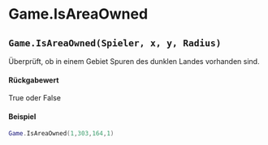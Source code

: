 # Game.IsAreaOwned

## `Game.IsAreaOwned(Spieler, x, y, Radius)`

Überprüft, ob in einem Gebiet Spuren des dunklen Landes vorhanden sind.

#### Rückgabewert

True oder False

#### Beispiel

```lua
Game.IsAreaOwned(1,303,164,1)
```
